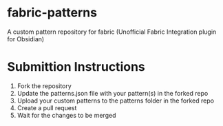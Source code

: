 # fabric-patterns
A custom pattern repository for fabric (Unofficial Fabric Integration plugin for Obsidian) 


# Submittion Instructions

1. Fork the repository
2. Update the patterns.json file with your pattern(s) in the forked repo
3. Upload your custom patterns to the patterns folder in the forked repo
4. Create a pull request
5. Wait for the changes to be merged

